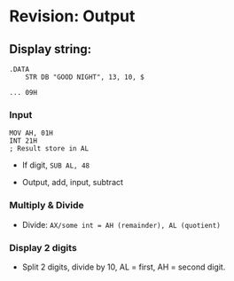 # Revision: Output



## Display string:

```assembly
.DATA
	STR DB "GOOD NIGHT", 13, 10, $
	
... 09H
```

### Input

```assembly
MOV AH, 01H
INT 21H
; Result store in AL
```

- If digit, `SUB AL, 48`

- Output, add, input, subtract

### Multiply & Divide

- Divide: `AX/some int = AH (remainder), AL (quotient)`

### Display 2 digits

- Split 2 digits, divide by 10, AL = first, AH = second digit.

